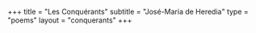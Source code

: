+++
title = "Les Conquérants"
subtitle = "José-Maria de Heredia"
type = "poems"
layout = "conquerants"
+++
